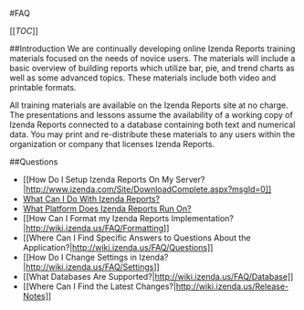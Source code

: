 #FAQ

[[_TOC_]]

##Introduction
We are continually developing online Izenda Reports training materials focused on the needs of novice users. The materials will include a basic overview of building reports which utilize bar, pie, and trend charts as well as some advanced topics. These materials include both video and printable formats.

All training materials are available on the Izenda Reports site at no charge. The presentations and lessons assume the availability of a working copy of Izenda Reports connected to a database containing both text and numerical data. You may print and re-distribute these materials to any users within the organization or company that licenses Izenda Reports. 

##Questions

* [[How Do I Setup Izenda Reports On My Server?|http://www.izenda.com/Site/DownloadComplete.aspx?msgId=0]]
* [What Can I Do With Izenda Reports?](http://wiki.izenda.us/FAQ/Introduction)
* [What Platform Does Izenda Reports Run On?](http://wiki.izenda.us/FAQ/Platform)
* [[How Can I Format my Izenda Reports Implementation?|http://wiki.izenda.us/FAQ/Formatting]]
* [[Where Can I Find Specific Answers to Questions About the Application?|http://wiki.izenda.us/FAQ/Questions]]
* [[How Do I Change Settings in Izenda?|http://wiki.izenda.us/FAQ/Settings]]
* [[What Databases Are Supported?|http://wiki.izenda.us/FAQ/Database]]
* [[Where Can I Find the Latest Changes?|http://wiki.izenda.us/Release-Notes]]